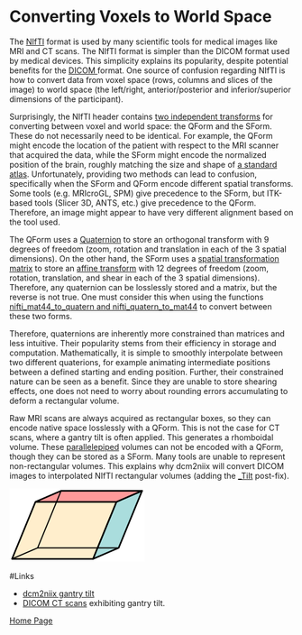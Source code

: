 # Converting Voxels to World Space
The [NIfTI](https://brainder.org/2012/09/23/the-nifti-file-format/) format is used by many scientific tools for medical images like MRI and CT scans. The NIfTI format is simpler than the DICOM format used by medical devices. This simplicity explains its popularity, despite potential benefits for the [DICOM ](http://qiicr.org/dicom4miccai/dicom4miccai2017.html) format. One source of confusion regarding NIfTI is how to convert data from voxel space (rows, columns and slices of the image) to world space (the left/right, anterior/posterior and inferior/superior dimensions of the participant). 

Surprisingly, the NIfTI header contains [two independent transforms](https://nifti.nimh.nih.gov/nifti-1/documentation/nifti1fields/nifti1fields_pages/qsform.html) for converting between voxel and world space: the QForm and the SForm. These do not necessarily need to be identical. For example, the QForm might encode the location of the patient with respect to the MRI scanner that acquired the data, while the SForm might encode the normalized position of the brain, roughly matching the size and shape of [a standard atlas](https://www.ncbi.nlm.nih.gov/pmc/articles/PMC4324755/). Unfortunately, providing two methods can lead to confusion, specifically when the SForm and QForm encode different spatial transforms. Some tools (e.g. MRIcroGL, SPM) give precedence to the SForm, but ITK-based tools (Slicer 3D, ANTS, etc.) give precedence to the QForm. Therefore, an image might appear to have very different alignment based on the tool used.

The QForm uses a [Quaternion](https://en.wikipedia.org/wiki/Quaternion) to store an orthogonal transform with 9 degrees of freedom (zoom, rotation and translation in each of the 3 spatial dimensions). 
On the other hand, the SForm uses a [spatial transformation matrix](https://en.wikipedia.org/wiki/Transformation_matrix) to store an [affine transform](https://en.wikipedia.org/wiki/Affine_transformation) with 12 degrees of freedom (zoom, rotation, translation, and shear in each of the 3 spatial dimensions). Therefore, any quaternion can be losslessly stored and a matrix, but the reverse is not true. One must consider this when using the functions [nifti_mat44_to_quatern and nifti_quatern_to_mat44](https://nifti.nimh.nih.gov/pub/dist/src/niftilib/nifti1_io.h) to convert between these two forms.

Therefore, quaternions are inherently more constrained than matrices and less intuitive. Their popularity stems from their efficiency in storage and computation. Mathematically, it is simple to smoothly interpolate between two different quaterions, for example animating intermediate positions between a defined starting and ending position. Further, their constrained nature can be seen as a benefit. Since they are unable to store shearing effects, one does not need to worry about rounding errors accumulating to deform a rectangular volume.

Raw MRI scans are always acquired as rectangular boxes, so they can encode native space losslessly with a QForm. This is not the case for CT scans, where a gantry tilt is often applied. This generates a rhomboidal volume. These [parallelepiped](https://en.wikipedia.org/wiki/Parallelepiped) volumes can not be encoded with a QForm, though they can be stored as a SForm. Many tools are unable to represent non-rectangular volumes. This explains why dcm2niix will convert DICOM images to interpolated NIfTI rectangular volumes (adding the [_Tilt](https://github.com/rordenlab/dcm2niix/blob/master/FILENAMING.md) post-fix).

![rhomboid](Parallelepiped.png)

#Links

 - [dcm2niix gantry tilt](https://github.com/rordenlab/dcm2niix/issues/253)
 - [DICOM CT scans](https://www.nitrc.org/plugins/mwiki/index.php/dcm2nii:MainPage#Computed_Tomography_.28CT.2C_CAT.29) exhibiting gantry tilt.
 
 
 [Home Page](../README.md)


